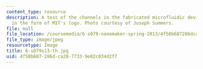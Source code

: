 ```yaml
---
content_type: resource
description: A test of the channels in the fabricated microfluidic device designed
  in the form of MIT's logo. Photo courtesy of Joseph Summers.
file: null
file_location: /coursemedia/6-s079-nanomaker-spring-2013/4f58b687286dca2077339e82c034d2f7_6-s079s13-th.jpg
file_type: image/jpeg
resourcetype: Image
title: 6-s079s13-th.jpg
uid: 4f58b687-286d-ca20-7733-9e82c034d2f7
---
```

